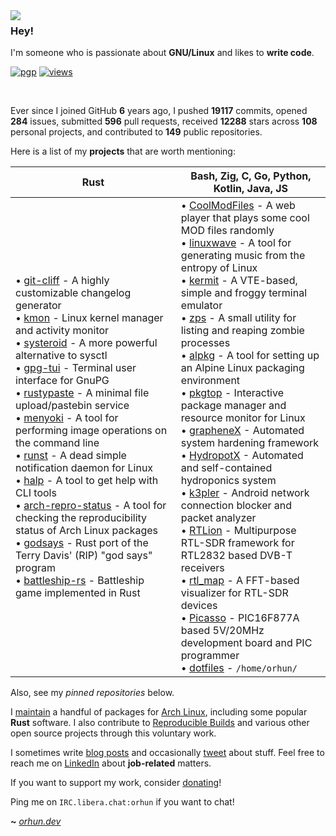 <img align="left" src="https://orhun.dev/img/crow.png">

### Hey!

I'm someone who is passionate about **GNU/Linux** and likes to **write code**.

[![pgp](https://img.shields.io/badge/pgp-0xF83424824B3E4B90-313131?style=flat&labelColor=545454&color=313131)](https://github.com/orhun.gpg) [![views](https://komarev.com/ghpvc/?username=orhun&style=flat&color=313131&label=views)](https://github.com/orhun)

<br>

Ever since I joined GitHub **6** years ago, I pushed **19117** commits, opened **284** issues, submitted **596** pull requests, received **12288** stars across **108** personal projects, and contributed to **149** public repositories.

Here is a list of my **projects** that are worth mentioning:

| **Rust**                                                                                                                                                                                                                                                                                                                                                                                                                                                                                                                                                                                                                                                                                                                                                                                                                                                                                                                                                                                                                                                                                                                     | **Bash**, **Zig**, **C**, **Go**, **Python**, **Kotlin**, **Java**, **JS**                                                                                                                                                                                                                                                                                                                                                                                                                                                                                                                                                                                                                                                                                                                                                                                                                                                                                                                                                                                                                                                                                                                                                                                                                                                                                                        |
| ---------------------------------------------------------------------------------------------------------------------------------------------------------------------------------------------------------------------------------------------------------------------------------------------------------------------------------------------------------------------------------------------------------------------------------------------------------------------------------------------------------------------------------------------------------------------------------------------------------------------------------------------------------------------------------------------------------------------------------------------------------------------------------------------------------------------------------------------------------------------------------------------------------------------------------------------------------------------------------------------------------------------------------------------------------------------------------------------------------------------------- | --------------------------------------------------------------------------------------------------------------------------------------------------------------------------------------------------------------------------------------------------------------------------------------------------------------------------------------------------------------------------------------------------------------------------------------------------------------------------------------------------------------------------------------------------------------------------------------------------------------------------------------------------------------------------------------------------------------------------------------------------------------------------------------------------------------------------------------------------------------------------------------------------------------------------------------------------------------------------------------------------------------------------------------------------------------------------------------------------------------------------------------------------------------------------------------------------------------------------------------------------------------------------------------------------------------------------------------------------------------------------------- |
| • [git-cliff](https://github.com/orhun/git-cliff) - A highly customizable changelog generator<br>• [kmon](https://github.com/orhun/kmon) - Linux kernel manager and activity monitor<br>• [systeroid](https://github.com/orhun/systeroid) - A more powerful alternative to sysctl<br>• [gpg-tui](https://github.com/orhun/gpg-tui) - Terminal user interface for GnuPG<br>• [rustypaste](https://github.com/orhun/rustypaste) - A minimal file upload/pastebin service<br>• [menyoki](https://github.com/orhun/menyoki) - A tool for performing image operations on the command line<br>• [runst](https://github.com/orhun/runst) - A dead simple notification daemon for Linux<br>• [halp](https://github.com/orhun/halp) - A tool to get help with CLI tools<br>• [arch-repro-status](https://github.com/archlinux/arch-repro-status) - A tool for checking the reproducibility status of Arch Linux packages<br>• [godsays](https://github.com/orhun/godsays) - Rust port of the Terry Davis' (RIP) "god says" program<br>• [battleship-rs](https://github.com/orhun/battleship-rs) - Battleship game implemented in Rust | • [CoolModFiles](https://github.com/orhun/CoolModFiles) - A web player that plays some cool MOD files randomly<br>• [linuxwave](https://github.com/orhun/linuxwave) - A tool for generating music from the entropy of Linux<br>• [kermit](https://github.com/orhun/kermit) - A VTE-based, simple and froggy terminal emulator<br>• [zps](https://github.com/orhun/zps) - A small utility for listing and reaping zombie processes<br>• [alpkg](https://github.com/orhun/alpkg) - A tool for setting up an Alpine Linux packaging environment<br>• [pkgtop](https://github.com/orhun/pkgtop) - Interactive package manager and resource monitor for Linux<br>• [grapheneX](https://github.com/grapheneX/grapheneX) - Automated system hardening framework<br>• [HydropotX](https://github.com/orhun/HydropotX) - Automated and self-contained hydroponics system<br>• [k3pler](https://github.com/orhun/k3pler) - Android network connection blocker and packet analyzer<br>• [RTLion](https://github.com/RTLion-Framework) - Multipurpose RTL-SDR framework for RTL2832 based DVB-T receivers<br>• [rtl_map](https://github.com/orhun/rtl_map) - A FFT-based visualizer for RTL-SDR devices<br>• [Picasso](https://github.com/orhun/Picasso) - PIC16F877A based 5V/20MHz development board and PIC programmer<br>• [dotfiles](https://github.com/orhun/dotfiles) - `/home/orhun/` |

Also, see my _pinned repositories_ below.

I [maintain](https://archlinux.org/packages/?maintainer=orhun) a handful of packages for [Arch Linux](https://archlinux.org/), including some popular **Rust** software. I also contribute to [Reproducible Builds](https://reproducible-builds.org/) and various other open source projects through this voluntary work.

I sometimes write [blog posts](https://blog.orhun.dev) and occasionally [tweet](https://twitter.com/orhunp_) about stuff. Feel free to reach me on [LinkedIn](https://www.linkedin.com/in/orhunp/) about **job-related** matters.

If you want to support my work, consider [donating](https://donate.orhun.dev)!

Ping me on `IRC.libera.chat:orhun` if you want to chat!

**~** [_orhun.dev_](https://orhun.dev/)
